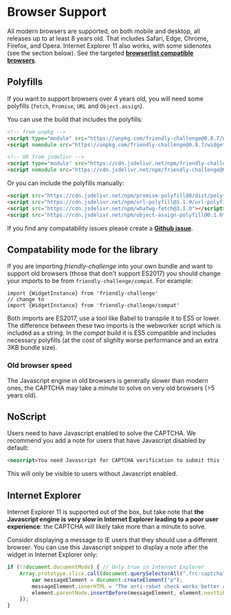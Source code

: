# Browser Support

All modern browsers are supported, on both mobile and desktop, all releases up to at least 8 years old. That includes Safari, Edge, Chrome, Firefox, and Opera. Internet Explorer 11 also works, with some sidenotes (see the section below). See the targeted [**browserlist compatible browsers**](https://browserslist.dev/?q=c2luY2UgMjAxMywgbm90IGRlYWQsIG5vdCBpZSA8PTExLCBub3QgaWVfbW9iIDw9IDEx).

## Polyfills

If you want to support browsers over 4 years old, you will need some polyfills (`fetch`, `Promise`, `URL` and `Object.assign`).

You can use the build that includes the polyfills:
```html
<!-- from unpkg -->
<script type="module" src="https://unpkg.com/friendly-challenge@0.8.7/widget.module.min.js" async defer></script>
<script nomodule src="https://unpkg.com/friendly-challenge@0.8.7/widget.polyfilled.min.js" async defer></script>

<!-- OR from jsdelivr -->
<script type="module" src="https://cdn.jsdelivr.net/npm/friendly-challenge@0.8.7/dist/widget.module.min.js" async defer></script>
<script nomodule src="https://cdn.jsdelivr.net/npm/friendly-challenge@0.8.7/dist/widget.polyfilled.min.js" async defer></script>
```

Or you can include the polyfills manually:
```html
<script src="https://cdn.jsdelivr.net/npm/promise-polyfill@8/dist/polyfill.min.js"></script>
<script src="https://cdn.jsdelivr.net/npm/url-polyfill@1.1.9/url-polyfill.min.js"></script>
<script src="https://cdn.jsdelivr.net/npm/whatwg-fetch@3.1.0"></script>
<script src="https://cdn.jsdelivr.net/npm/object-assign-polyfill@0.1.0"></script>
```


If you find any compatability issues please create a [**Github issue**](https://github.com/FriendlyCaptcha/friendly-challenge/issues).

## Compatability mode for the library

If you are importing *friendly-challenge* into your own bundle and want to support old browsers (those that don't support ES2017) you should change your imports to be from `friendly-challenge/compat`. For example:

```
import {WidgetInstance} from 'friendly-challenge'
// change to
import {WidgetInstance} from 'friendly-challenge/compat'
```

Both imports are ES2017, use a tool like Babel to transpile it to ES5 or lower. The difference between these two imports is the webworker script which is included as a string. In the *compat* build it is ES5 compatible and includes necessary polyfills (at the cost of slighlty worse performance and an extra 3KB bundle size).

### Old browser speed
The Javascript engine in old browsers is generally slower than modern ones, the CAPTCHA may take a minute to solve on very old browsers (>5 years old).


## NoScript
Users need to have Javascript enabled to solve the CAPTCHA. We recommend you add a note for users that have Javascript disabled by default:
```html
<noscript>You need Javascript for CAPTCHA verification to submit this form.</noscript>
```

This will only be visible to users without Javascript enabled.

## Internet Explorer
Internet Explorer 11 is supported out of the box, but take note that **the Javascript engine is very slow in Internet Explorer leading to a poor user experience**: the CAPTCHA will likely take more than a minute to solve.

Consider displaying a message to IE users that they should use a different browser. You can use this Javascript snippet to display a note after the widget in Internet Explorer only:

```javascript
if (!!document.documentMode) { // Only true in Internet Explorer
    Array.prototype.slice.call(document.querySelectorAll(".frc-captcha")).forEach( function(element) {
        var messageElement = document.createElement("p");
        messageElement.innerHTML = "The anti-robot check works better and faster in modern browsers such as Edge, Firefox, or Chrome. Please consider updating your browser";
        element.parentNode.insertBefore(messageElement, element.nextSibling);
    });
}
```

